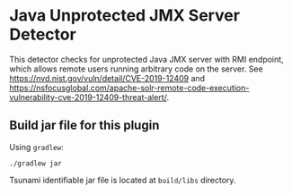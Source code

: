 # Java Unprotected JMX Server Detector

This detector checks for unprotected Java JMX server with RMI endpoint, which
allows remote users running arbitrary code on the server. See https://nvd.nist.gov/vuln/detail/CVE-2019-12409
and https://nsfocusglobal.com/apache-solr-remote-code-execution-vulnerability-cve-2019-12409-threat-alert/.

## Build jar file for this plugin

Using `gradlew`:

```shell
./gradlew jar
```

Tsunami identifiable jar file is located at `build/libs` directory.
